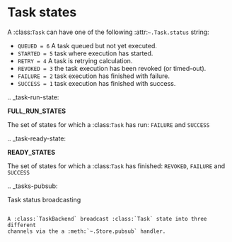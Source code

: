 # Task states

A :class:`Task` can have one of the following :attr:`~.Task.status` string:

* ``QUEUED = 6`` A task queued but not yet executed.
* ``STARTED = 5`` task where execution has started.
* ``RETRY = 4`` A task is retrying calculation.
* ``REVOKED = 3`` the task execution has been revoked (or timed-out).
* ``FAILURE = 2`` task execution has finished with failure.
* ``SUCCESS = 1`` task execution has finished with success.

.. _task-run-state:

**FULL_RUN_STATES**

The set of states for which a :class:`Task` has run:
``FAILURE`` and ``SUCCESS``

.. _task-ready-state:

**READY_STATES**

The set of states for which a :class:`Task` has finished:
``REVOKED``, ``FAILURE`` and ``SUCCESS``

.. _tasks-pubsub:

Task status broadcasting
~~~~~~~~~~~~~~~~~~~~~~~~~~~~~

A :class:`TaskBackend` broadcast :class:`Task` state into three different
channels via the a :meth:`~.Store.pubsub` handler.
